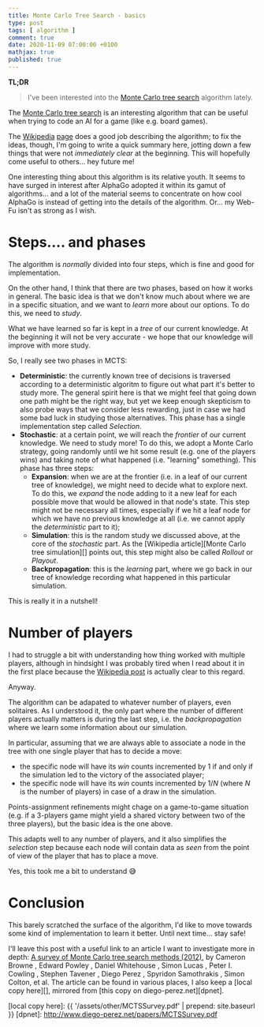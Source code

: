 ```yaml
---
title: Monte Carlo Tree Search - basics
type: post
tags: [ algorithm ]
comment: true
date: 2020-11-09 07:00:00 +0100
mathjax: true
published: true
---
```


**TL;DR**

> I've been interested into the [Monte Carlo tree search][] algorithm
> lately.

The [Monte Carlo tree search][] is an interesting algorithm that can be
useful when trying to code an AI for a game (like e.g. board games).

The [Wikipedia][] [page][Monte Carlo tree search] does a good job describing
the algorithm; to fix the ideas, though, I'm going to write a quick summary
here, jotting down a few things that were not *immediately clear* at the
beginning. This will hopefully come useful to others... hey future me!

One interesting thing about this algorithm is its relative youth. It seems
to have surged in interest after AlphaGo adopted it within its gamut of
algorithms... and a lot of the material seems to concentrate on how cool
AlphaGo is instead of getting into the details of the algorithm. Or... my
Web-Fu isn't as strong as I wish.

# Steps.... and phases

The algorithm is *normally* divided into four steps, which is fine and good
for implementation.

On the other hand, I think that there are two phases, based on how it works
in general. The basic idea is that we don't know much about where we are in
a specific situation, and we want to *learn* more about our options. To do
this, we need to *study*.

What we have learned so far is kept in a *tree* of our current knowledge. At
the beginning it will not be very accurate - we hope that our knowledge will
improve with more study.

So, I really see two phases in MCTS:

- **Deterministic**: the currently known tree of decisions is traversed
  according to a deterministic algoritm to figure out what part it's better
  to study more. The general spirit here is that we might feel that going
  down one path might be the right way, but yet we keep enough skepticism to
  also probe ways that we consider less rewarding, just in case we had some
  bad luck in studying those alternatives. This phase has a single
  implementation step called *Selection*.
- **Stochastic**: at a certain point, we will reach the *frontier* of our
  current knowledge. We need to study more! To do this, we adopt a Monte
  Carlo strategy, going randomly until we hit some result (e.g. one of the
  players wins) and taking note of what happened (i.e. "learning"
  something). This phase has three steps:
    - **Expansion**: when we are at the frontier (i.e. in a leaf of our current
      tree of knowledge), we might need to decide what to explore next. To
      do this, we *expand* the node adding to it a new leaf for each
      possible move that would be allowed in that node's state. This step
      might not be necessary all times, especially if we hit a leaf node for
      which we have no previous knowledge at all (i.e. we cannot apply the
      *deterministic* part to it);
    - **Simulation**: this is the random study we discussed above, at the core
      of the *stochastic* part. As the [Wikipedia article][Monte Carlo tree
      simulation][] points out, this step might also be called *Rollout* or
      *Playout*.
    - **Backpropagation**: this is the *learning* part, where we go back in our
      tree of knowledge recording what happened in this particular
      simulation.

This is really it in a nutshell!

# Number of players

I had to struggle a bit with understanding how thing worked with multiple
players, although in hindsight I was probably tired when I read about it in
the first place because the [Wikipedia post][Monte Carlo tree search] is
actually clear to this regard.

Anyway.

The algorithm can be adapated to whatever number of players, even
solitaires. As I understood it, the only part where the number of different
players actually matters is during the last step, i.e. the *backpropagation*
where we learn some information about our simulation.

In particular, assuming that we are always able to associate a node in the
tree with one single player that has to decide a move:

- the specific node will have its *win* counts incremented by 1 if and only
  if the simulation led to the victory of the associated player;
- the specific node will have its *win* counts incremented by $1 / N$ (where
  $N$ is the number of players) in case of a draw in the simulation.

Points-assignment refinements might chage on a game-to-game situation (e.g.
if a 3-players game might yield a shared victory between two of the three
players), but the basic idea is the one above.

This adapts well to any number of players, and it also simplifies the
*selection* step because each node will contain data as *seen* from the
point of view of the player that has to place a move.

Yes, this took me a bit to understand 😅


# Conclusion

This barely scratched the surface of the algorithm, I'd like to move towards
some kind of implementation to learn it better. Until next time... stay
safe!

I'll leave this post with a useful link to an article I want to investigate
more in depth: [A survey of Monte Carlo tree search methods (2012)][survey],
by Cameron Browne , Edward Powley , Daniel Whitehouse , Simon Lucas , Peter
I. Cowling , Stephen Tavener , Diego Perez , Spyridon Samothrakis , Simon
Colton, et al. The article can be found in various places, I also keep a
[local copy here][], mirrored from [this copy on diego-perez.net][dpnet].

[Monte Carlo tree search]: https://en.wikipedia.org/wiki/Monte_Carlo_tree_search
[Wikipedia]: https://en.wikipedia.org/
[survey]: https://citeseerx.ist.psu.edu/viewdoc/summary?doi=10.1.1.297.3086
[local copy here]: {{ '/assets/other/MCTSSurvey.pdf' | prepend: site.baseurl }}
[dpnet]: http://www.diego-perez.net/papers/MCTSSurvey.pdf
